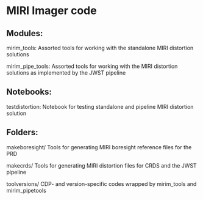 # MIRI Imager code #

## Modules: ##

mirim_tools: Assorted tools for working with the standalone MIRI distortion solutions

mirim_pipe_tools: Assorted tools for working with the MIRI distortion solutions as implemented by the JWST pipeline

## Notebooks: ##

testdistortion: Notebook for testing standalone and pipeline MIRI distortion solution

## Folders: ##

makeboresight/ Tools for generating MIRI boresight reference files for the PRD

makecrds/ Tools for generating MIRI distortion files for CRDS and the JWST pipeline

toolversions/ CDP- and version-specific codes wrapped by mirim_tools and mirim_pipetools

